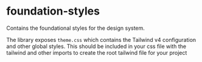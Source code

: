 # foundation-styles

Contains the foundational styles for the design system.

The library exposes `theme.css` which contains the Tailwind v4 configuration and other global styles. This should be included in your css file with the tailwind and other imports to create the root tailwind file for your project
